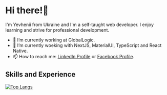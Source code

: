 <h1> Hi there!👋 </h1>

I'm Yevhenii from Ukraine and I'm a self-taught web developer. I enjoy learning and strive for professional development.

- 🔭 I’m currently working at GlobalLogic. 
- 🌱 I’m currently woeking with NextJS, MaterialUI, TypeScript and React Native.
- 📫 How to reach me: [LinkedIn Profile](https://www.linkedin.com/in/yevhenii-p-b98638128/) or [Facebook Profile](https://www.facebook.com/yevhenii.pyl/).

<h2> Skills and Experience </h2>

[![Top Langs](https://github-readme-stats.vercel.app/api/top-langs/?username=anuraghazra&layout=compact)](https://github.com/yevhenii-pyl/github-readme-stats)
